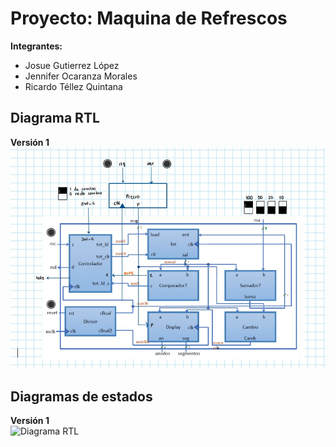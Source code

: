 # Proyecto: Maquina de Refrescos 

**Integrantes:**
- Josue Gutierrez López  
- Jennifer Ocaranza Morales  
- Ricardo Téllez Quintana  

## Diagrama RTL
**Versión 1**  
![Diagrama RTL](Diagrama%20RTL.jpeg)  
## Diagramas de estados
**Versión 1**  
![Diagrama RTL](Máquina%20de%20estados%201.jpeg)

